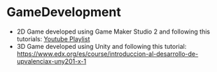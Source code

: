 # GameDevelopment

- 2D Game developed using Game Maker Studio 2 and following this tutorials: [Youtube Playlist](https://www.youtube.com/playlist?list=PLhIbBGhnxj5IcGWhJQNF5hScmCCn4M3xg)
- 3D Game developed using Unity and following this tutorial: https://www.edx.org/es/course/introduccion-al-desarrollo-de-upvalenciax-uny201-x-1
